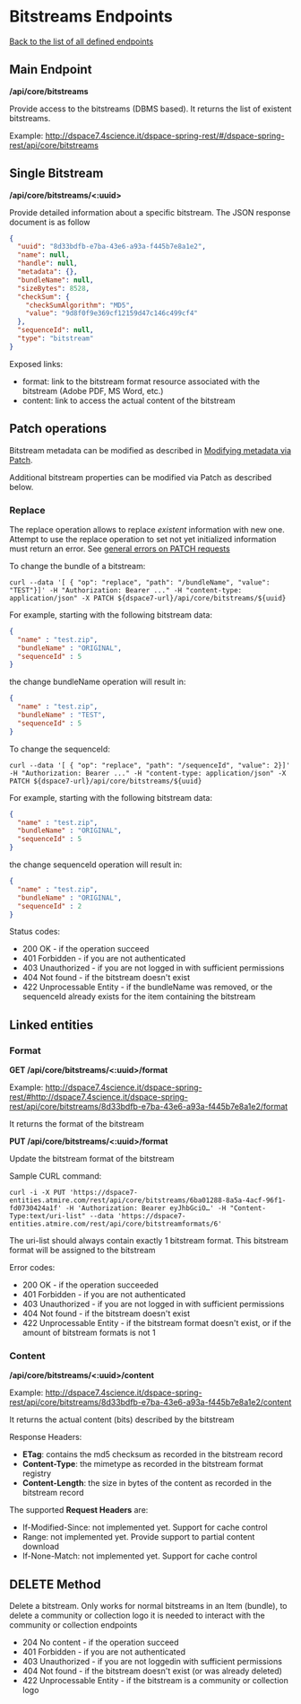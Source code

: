 # Bitstreams Endpoints
[Back to the list of all defined endpoints](endpoints.md)

## Main Endpoint
**/api/core/bitstreams**   

Provide access to the bitstreams (DBMS based). It returns the list of existent bitstreams.

Example: <http://dspace7.4science.it/dspace-spring-rest/#/dspace-spring-rest/api/core/bitstreams>

## Single Bitstream
**/api/core/bitstreams/<:uuid>**

Provide detailed information about a specific bitstream. The JSON response document is as follow
```json
{
  "uuid": "8d33bdfb-e7ba-43e6-a93a-f445b7e8a1e2",
  "name": null,
  "handle": null,
  "metadata": {},
  "bundleName": null,
  "sizeBytes": 8528,
  "checkSum": {
    "checkSumAlgorithm": "MD5",
    "value": "9d8f0f9e369cf12159d47c146c499cf4"
  },
  "sequenceId": null,
  "type": "bitstream"
}
```

Exposed links:
* format: link to the bitstream format resource associated with the bitstream (Adobe PDF, MS Word, etc.)
* content: link to access the actual content of the bitstream

## Patch operations

Bitstream metadata can be modified as described in [Modifying metadata via Patch](metadata-patch.md).

Additional bitstream properties can be modified via Patch as described below.

### Replace
The replace operation allows to replace *existent* information with new one. Attempt to use the replace operation to set not yet initialized information must return an error. See [general errors on PATCH requests](patch.md)

To change the bundle of a bitstream:

`curl --data '[ { "op": "replace", "path": "/bundleName", "value": "TEST"}]' -H "Authorization: Bearer ..." -H "content-type: application/json" -X PATCH ${dspace7-url}/api/core/bitstreams/${uuid}`

For example, starting with the following bitstream data:
```json
{
  "name" : "test.zip",
  "bundleName" : "ORIGINAL",
  "sequenceId" : 5
}
```
the change bundleName operation will result in:
```json
{
  "name" : "test.zip",
  "bundleName" : "TEST",
  "sequenceId" : 5
}
```

To change the sequenceId:

`curl --data '[ { "op": "replace", "path": "/sequenceId", "value": 2}]' -H "Authorization: Bearer ..." -H "content-type: application/json" -X PATCH ${dspace7-url}/api/core/bitstreams/${uuid}`


For example, starting with the following bitstream data:
```json
{
  "name" : "test.zip",
  "bundleName" : "ORIGINAL",
  "sequenceId" : 5
}
```
the change sequenceId operation will result in:
```json
{
  "name" : "test.zip",
  "bundleName" : "ORIGINAL",
  "sequenceId" : 2
}
```

Status codes:
* 200 OK - if the operation succeed
* 401 Forbidden - if you are not authenticated
* 403 Unauthorized - if you are not logged in with sufficient permissions
* 404 Not found - if the bitstream doesn't exist
* 422 Unprocessable Entity - if the bundleName was removed, or the sequenceId already exists for the item containing the bitstream

## Linked entities
### Format
**GET /api/core/bitstreams/<:uuid>/format**

Example: <http://dspace7.4science.it/dspace-spring-rest/#http://dspace7.4science.it/dspace-spring-rest/api/core/bitstreams/8d33bdfb-e7ba-43e6-a93a-f445b7e8a1e2/format>

It returns the format of the bitstream

**PUT /api/core/bitstreams/<:uuid>/format**

Update the bitstream format of the bitstream

Sample CURL command:
```
curl -i -X PUT 'https://dspace7-entities.atmire.com/rest/api/core/bitstreams/6ba01288-8a5a-4acf-96f1-fd0730424a1f' -H 'Authorization: Bearer eyJhbGciO…' -H "Content-Type:text/uri-list" --data 'https://dspace7-entities.atmire.com/rest/api/core/bitstreamformats/6'
```

The uri-list should always contain exactly 1 bitstream format. This bitstream format will be assigned to the bitstream

Error codes:
* 200 OK - if the operation succeeded
* 401 Forbidden - if you are not authenticated
* 403 Unauthorized - if you are not logged in with sufficient permissions
* 404 Not found - if the bitstream doesn't exist
* 422 Unprocessable Entity - if the bitstream format doesn't exist, or if the amount of bitstream formats is not 1

### Content
**/api/core/bitstreams/<:uuid>/content**

Example: <http://dspace7.4science.it/dspace-spring-rest/api/core/bitstreams/8d33bdfb-e7ba-43e6-a93a-f445b7e8a1e2/content>

It returns the actual content (bits) described by the bitstream

Response Headers:

* **ETag**: contains the md5 checksum as recorded in the bitstream record
* **Content-Type**: the mimetype as recorded in the bitstream format registry 
* **Content-Length**: the size in bytes of the content as recorded in the bitstream record

The supported **Request Headers** are:
* If-Modified-Since: not implemented yet. Support for cache control
* Range: not implemented yet. Provide support to partial content download
* If-None-Match: not implemented yet. Support for cache control

## DELETE Method
Delete a bitstream. Only works for normal bitstreams in an Item (bundle), to delete a community or collection logo it is needed to interact with the community or collection endpoints

* 204 No content - if the operation succeed
* 401 Forbidden - if you are not authenticated
* 403 Unauthorized - if you are not loggedin with sufficient permissions
* 404 Not found - if the bitstream doesn't exist (or was already deleted)
* 422 Unprocessable Entity - if the bitstream is a community or collection logo

